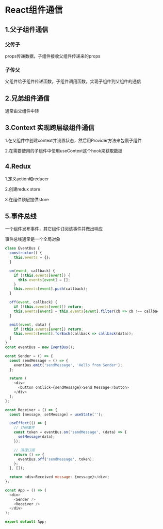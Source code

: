 # React组件通信

## 1.父子组件通信

### 父传子

props传递数据，子组件接收父组件传递来的props

### 子传父

父组件给子组件传递函数，子组件调用函数，实现子组件到父组件的通信



## 2.兄弟组件通信

通常由父组件中转





## 3.Context 实现跨层级组件通信

1.在父组件中创建context并设置状态，然后用Provider方法来包裹子组件

2.在需要使用的子组件中使用useContext这个hook来获取数据





## 4.Redux

1.定义action和reducer

2.创建redux store

3.在组件顶层提供store





## 5.事件总线

一个组件发布事件，其它组件订阅该事件并做出响应

事件总线通常是一个全局对象

```js
class EventBus {
  constructor() {
    this.events = {};
  }

  on(event, callback) {
    if (!this.events[event]) {
      this.events[event] = [];
    }
    this.events[event].push(callback);
  }

  off(event, callback) {
    if (!this.events[event]) return;
    this.events[event] = this.events[event].filter(cb => cb !== callback);
  }

  emit(event, data) {
    if (!this.events[event]) return;
    this.events[event].forEach(callback => callback(data));
  }
}
const eventBus = new EventBus();

const Sender = () => {
  const sendMessage = () => {
    eventBus.emit('sendMessage', 'Hello from Sender');
  };

  return (
    <div>
      <button onClick={sendMessage}>Send Message</button>
    </div>
  );
};

const Receiver = () => {
  const [message, setMessage] = useState('');

  useEffect(() => {
    // 订阅事件
    const token = eventBus.on('sendMessage', (data) => {
      setMessage(data);
    });

    // 清理订阅
    return () => {
      eventBus.off('sendMessage', token);
    };
  }, []);

  return <div>Received message: {message}</div>;
};

const App = () => (
  <div>
    <Sender />
    <Receiver />
  </div>
);

export default App;
```







